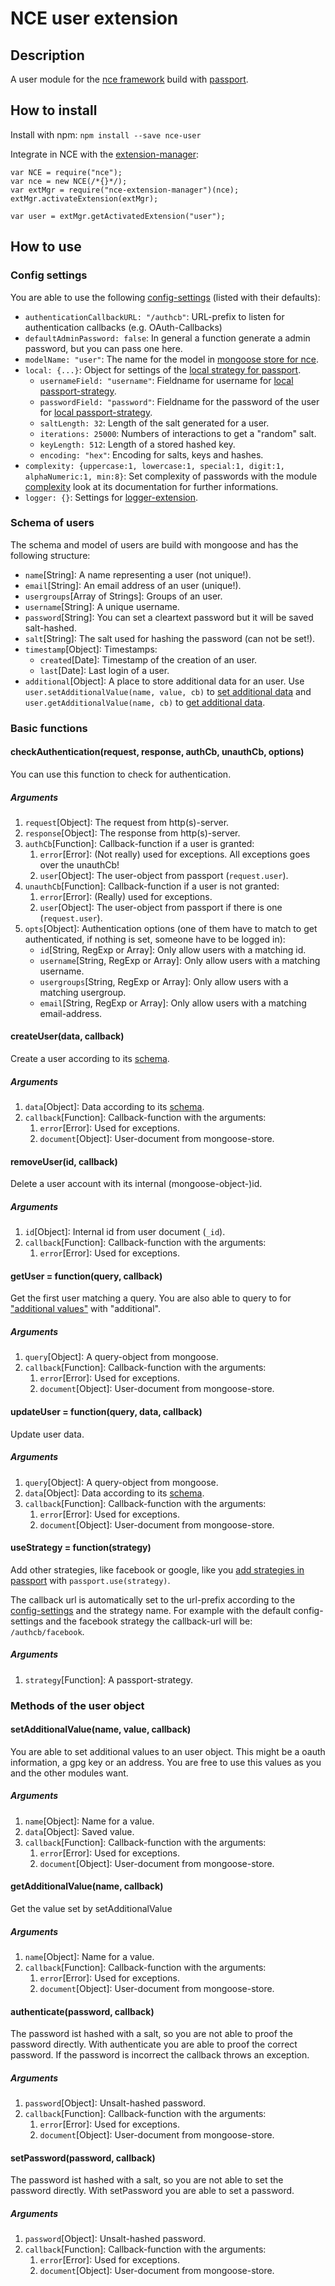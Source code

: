 # NCE user extension
## Description
A user module for the [nce framework](https://github.com/atd-schubert/node-nce) build with [passport](https://github.com/jaredhanson/passport).

## How to install
Install with npm: `npm install --save nce-user`


Integrate in NCE with the [extension-manager](https://github.com/atd-schubert/nce-extension-manager):

```
var NCE = require("nce");
var nce = new NCE(/*{}*/);
var extMgr = require("nce-extension-manager")(nce);
extMgr.activateExtension(extMgr);

var user = extMgr.getActivatedExtension("user");
```

## How to use

### Config settings
You are able to use the following [config-settings](https://github.com/atd-schubert/node-nce/wiki/Extension-Class#configuration) (listed with their defaults):

* `authenticationCallbackURL: "/authcb"`: URL-prefix to listen for authentication callbacks (e.g. OAuth-Callbacks)
* `defaultAdminPassword: false`: In general a function generate a admin password, but you can pass one here.
* `modelName: "user"`: The name for the model in [mongoose store for nce](https://github.com/atd-schubert/nce-mongoose-store).
* `local: {...}`: Object for settings of the [local strategy for passport](https://github.com/jaredhanson/passport-local).
    * `usernameField: "username"`: Fieldname for username for [local passport-strategy](https://github.com/jaredhanson/passport-local).
    * `passwordField: "password"`: Fieldname for the password of the user for [local passport-strategy](https://github.com/jaredhanson/passport-local).
    * `saltLength: 32`: Length of the salt generated for a user.
    * `iterations: 25000`: Numbers of interactions to get a "random" salt.
    * `keyLength: 512`: Length of a stored hashed key.
    * `encoding: "hex"`: Encoding for salts, keys and hashes.
* `complexity: {uppercase:1, lowercase:1, special:1, digit:1, alphaNumeric:1, min:8}`: Set complexity of passwords with the module [complexity](https://www.npmjs.com/package/complexity) look at its documentation for further informations.
* `logger: {}`: Settings for [logger-extension](https://github.com/atd-schubert/nce-winston).

### Schema of users
The schema and model of users are build with mongoose and has the following structure:
* `name`[String]: A name representing a user (not unique!).
* `email`[String]: An email address of an user (unique!).
* `usergroups`[Array of Strings]: Groups of an user.
* `username`[String]: A unique username.
* `password`[String]: You can set a cleartext password but it will be saved salt-hashed.
* `salt`[String]: The salt used for hashing the password (can not be set!).
* `timestamp`[Object]: Timestamps:
    * `created`[Date]: Timestamp of the creation of an user.
    * `last`[Date]: Last login of a user.
* `additional`[Object]: A place to store additional data for an user. Use `user.setAdditionalValue(name, value, cb)` to [set additional data](#setadditionalvaluename-value-callback) and `user.getAdditionalValue(name, cb)` to [get additional data](#getadditionalvaluename-callback).

### Basic functions
#### checkAuthentication(request, response, authCb, unauthCb, options)
You can use this function to check for authentication.

##### Arguments
1. `request`[Object]: The request from http(s)-server.
1. `response`[Object]: The response from http(s)-server.
1. `authCb`[Function]: Callback-function if a user is granted:
    1. `error`[Error]: (Not really) used for exceptions. All exceptions goes over the unauthCb!
    1. `user`[Object]: The user-object from passport (`request.user`).
1. `unauthCb`[Function]: Callback-function if a user is not granted:
    1. `error`[Error]: (Really) used for exceptions.
    1. `user`[Object]: The user-object from passport if there is one (`request.user`).
1. `opts`[Object]: Authentication options (one of them have to match to get authenticated, if nothing is set, someone have to be logged in):
    * `id`[String, RegExp or Array]: Only allow users with a matching id.
    * `username`[String, RegExp or Array]: Only allow users with a matching username.
    * `usergroups`[String, RegExp or Array]: Only allow users with a matching usergroup.
    * `email`[String, RegExp or Array]: Only allow users with a matching email-address.

#### createUser(data, callback)
Create a user according to its [schema](#schema-of-users).

##### Arguments
1. `data`[Object]: Data according to its [schema](#schema-of-users).
1. `callback`[Function]: Callback-function with the arguments:
    1. `error`[Error]: Used for exceptions.
    1. `document`[Object]: User-document from mongoose-store.

#### removeUser(id, callback)
Delete a user account with its internal (mongoose-object-)id.

##### Arguments
1. `id`[Object]: Internal id from user document (`_id`).
1. `callback`[Function]: Callback-function with the arguments:
    1. `error`[Error]: Used for exceptions.

#### getUser = function(query, callback)
Get the first user matching a query. You are also able to query to for ["additional values"](#getadditionalvaluename-callback) with "additional".

##### Arguments
1. `query`[Object]: A query-object from mongoose.
1. `callback`[Function]: Callback-function with the arguments:
    1. `error`[Error]: Used for exceptions.
    1. `document`[Object]: User-document from mongoose-store.

#### updateUser = function(query, data, callback)
Update user data.

##### Arguments
1. `query`[Object]: A query-object from mongoose.
1. `data`[Object]: Data according to its [schema](#schema-of-users).
1. `callback`[Function]: Callback-function with the arguments:
    1. `error`[Error]: Used for exceptions.
    1. `document`[Object]: User-document from mongoose-store.

#### useStrategy = function(strategy)
Add other strategies, like facebook or google, like you [add strategies in passport](https://github.com/jaredhanson/passport#strategies) with `passport.use(strategy)`.

The callback url is automatically set to the url-prefix according to the [config-settings](#config-settings) and the strategy name. For example with the default config-settings and the facebook strategy the callback-url will be: `/authcb/facebook`.


##### Arguments
1. `strategy`[Function]: A passport-strategy.

### Methods of the user object
#### setAdditionalValue(name, value, callback)
You are able to set additional values to an user object. This might be a oauth information, a gpg key or an address. You are free to use this values as you and the other modules want.

##### Arguments
1. `name`[Object]: Name for a value.
1. `data`[Object]: Saved value.
1. `callback`[Function]: Callback-function with the arguments:
    1. `error`[Error]: Used for exceptions.
    1. `document`[Object]: User-document from mongoose-store.
    

#### getAdditionalValue(name, callback)
Get the value set by setAdditionalValue

##### Arguments
1. `name`[Object]: Name for a value.
1. `callback`[Function]: Callback-function with the arguments:
    1. `error`[Error]: Used for exceptions.
    1. `document`[Object]: User-document from mongoose-store.

#### authenticate(password, callback)
The password ist hashed with a salt, so you are not able to proof the password directly. With authenticate you are able to proof the correct password. If the password is incorrect the callback throws an exception.

##### Arguments
1. `password`[Object]: Unsalt-hashed password.
1. `callback`[Function]: Callback-function with the arguments:
    1. `error`[Error]: Used for exceptions.
    1. `document`[Object]: User-document from mongoose-store.

#### setPassword(password, callback)
The password ist hashed with a salt, so you are not able to set the password directly. With setPassword you are able to set a password.

##### Arguments
1. `password`[Object]: Unsalt-hashed password.
1. `callback`[Function]: Callback-function with the arguments:
    1. `error`[Error]: Used for exceptions.
    1. `document`[Object]: User-document from mongoose-store.